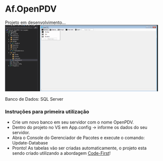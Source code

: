 # Af.OpenPDV

Projeto em desenvolvimento...
![alt text](preview.png "Menu Principal")

Banco de Dados: SQL Server

### Instruções para primeira utilização

* Crie um novo banco em seu servidor com o nome OpenPDV.
* Dentro do projeto no VS em App.config -> <connectionStrings> informe os dados do seu servidor.
* Abra o Console do Gerenciador de Pacotes e execute o comando: Update-Database
* Pronto! As tabelas vão ser criadas automaticamente, o projeto esta sendo criado utilizando a abordagem [Code-First](https://www.alexandrefreire.me/o-que-e-o-code-first/)!

